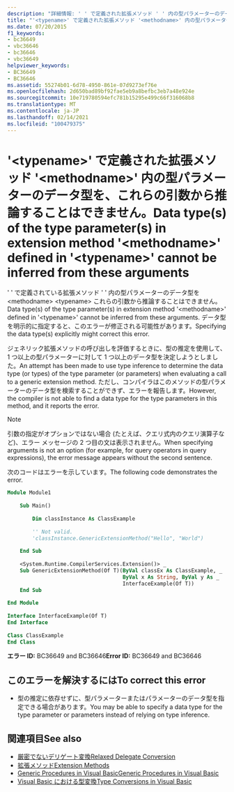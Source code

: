 ```yaml
---
description: "詳細情報: ' ' で定義された拡張メソッド ' ' 内の型パラメーターのデータ型を <methodname> これらの <typename> 引数から推論することはできません"
title: "'<typename>' で定義された拡張メソッド '<methodname>' 内の型パラメーターのデータ型を、これらの引数から推論することはできません。"
ms.date: 07/20/2015
f1_keywords:
- bc36649
- vbc36646
- bc36646
- vbc36649
helpviewer_keywords:
- BC36649
- BC36646
ms.assetid: 55274b01-6d78-4950-861e-07d9273ef76e
ms.openlocfilehash: 2d650bad89bf92fae5eb9a8befbc3eb7a48e924e
ms.sourcegitcommit: 10e719780594efc781b15295e499c66f316068b8
ms.translationtype: MT
ms.contentlocale: ja-JP
ms.lasthandoff: 02/14/2021
ms.locfileid: "100479375"
---
```

# <a name="data-types-of-the-type-parameters-in-extension-method-methodname-defined-in-typename-cannot-be-inferred-from-these-arguments"></a><span data-ttu-id="455dd-103">'\<typename>' で定義された拡張メソッド '\<methodname>' 内の型パラメーターのデータ型を、これらの引数から推論することはできません。</span><span class="sxs-lookup"><span data-stu-id="455dd-103">Data type(s) of the type parameter(s) in extension method '\<methodname>' defined in '\<typename>' cannot be inferred from these arguments</span></span>

<span data-ttu-id="455dd-104">' ' で定義されている拡張メソッド ' ' 内の型パラメーターのデータ型を \<methodname> \<typename> これらの引数から推論することはできません。</span><span class="sxs-lookup"><span data-stu-id="455dd-104">Data type(s) of the type parameter(s) in extension method '\<methodname>' defined in '\<typename>' cannot be inferred from these arguments.</span></span> <span data-ttu-id="455dd-105">データ型を明示的に指定すると、このエラーが修正される可能性があります。</span><span class="sxs-lookup"><span data-stu-id="455dd-105">Specifying the data type(s) explicitly might correct this error.</span></span>  
  
 <span data-ttu-id="455dd-106">ジェネリック拡張メソッドの呼び出しを評価するときに、型の推定を使用して、1 つ以上の型パラメーターに対して 1 つ以上のデータ型を決定しようとしました。</span><span class="sxs-lookup"><span data-stu-id="455dd-106">An attempt has been made to use type inference to determine the data type (or types) of the type parameter (or parameters) when evaluating a call to a generic extension method.</span></span> <span data-ttu-id="455dd-107">ただし、コンパイラはこのメソッドの型パラメーターのデータ型を検索することができず、エラーを報告します。</span><span class="sxs-lookup"><span data-stu-id="455dd-107">However, the compiler is not able to find a data type for the type parameters in this method, and it reports the error.</span></span>  
  
> [!NOTE]
> <span data-ttu-id="455dd-108">引数の指定がオプションではない場合 (たとえば、クエリ式内のクエリ演算子など)、エラー メッセージの 2 つ目の文は表示されません。</span><span class="sxs-lookup"><span data-stu-id="455dd-108">When specifying arguments is not an option (for example, for query operators in query expressions), the error message appears without the second sentence.</span></span>  
  
 <span data-ttu-id="455dd-109">次のコードはエラーを示しています。</span><span class="sxs-lookup"><span data-stu-id="455dd-109">The following code demonstrates the error.</span></span>  
  
```vb  
Module Module1  
  
    Sub Main()  
  
        Dim classInstance As ClassExample  
  
        '' Not valid.  
        'classInstance.GenericExtensionMethod("Hello", "World")  
  
    End Sub  
  
    <System.Runtime.CompilerServices.Extension()> _  
    Sub GenericExtensionMethod(Of T)(ByVal classEx As ClassExample, _  
                                     ByVal x As String, ByVal y As _  
                                     InterfaceExample(Of T))  
    End Sub  
  
End Module  
  
Interface InterfaceExample(Of T)  
End Interface  
  
Class ClassExample  
End Class  
```  
  
 <span data-ttu-id="455dd-110">**エラー ID:** BC36649 and BC36646</span><span class="sxs-lookup"><span data-stu-id="455dd-110">**Error ID:** BC36649 and BC36646</span></span>  
  
## <a name="to-correct-this-error"></a><span data-ttu-id="455dd-111">このエラーを解決するには</span><span class="sxs-lookup"><span data-stu-id="455dd-111">To correct this error</span></span>  
  
- <span data-ttu-id="455dd-112">型の推定に依存せずに、型パラメーターまたはパラメーターのデータ型を指定できる場合があります。</span><span class="sxs-lookup"><span data-stu-id="455dd-112">You may be able to specify a data type for the type parameter or parameters instead of relying on type inference.</span></span>  
  
## <a name="see-also"></a><span data-ttu-id="455dd-113">関連項目</span><span class="sxs-lookup"><span data-stu-id="455dd-113">See also</span></span>

- [<span data-ttu-id="455dd-114">厳密でないデリゲート変換</span><span class="sxs-lookup"><span data-stu-id="455dd-114">Relaxed Delegate Conversion</span></span>](../programming-guide/language-features/delegates/relaxed-delegate-conversion.md)
- [<span data-ttu-id="455dd-115">拡張メソッド</span><span class="sxs-lookup"><span data-stu-id="455dd-115">Extension Methods</span></span>](../programming-guide/language-features/procedures/extension-methods.md)
- [<span data-ttu-id="455dd-116">Generic Procedures in Visual Basic</span><span class="sxs-lookup"><span data-stu-id="455dd-116">Generic Procedures in Visual Basic</span></span>](../programming-guide/language-features/data-types/generic-procedures.md)
- [<span data-ttu-id="455dd-117">Visual Basic における型変換</span><span class="sxs-lookup"><span data-stu-id="455dd-117">Type Conversions in Visual Basic</span></span>](../programming-guide/language-features/data-types/type-conversions.md)
